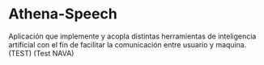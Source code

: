 # Athena-Speech
Aplicación que implemente y acopla distintas herramientas de inteligencia artificial con el fin de facilitar la comunicación entre usuario y maquina.(TEST) (Test NAVA)
